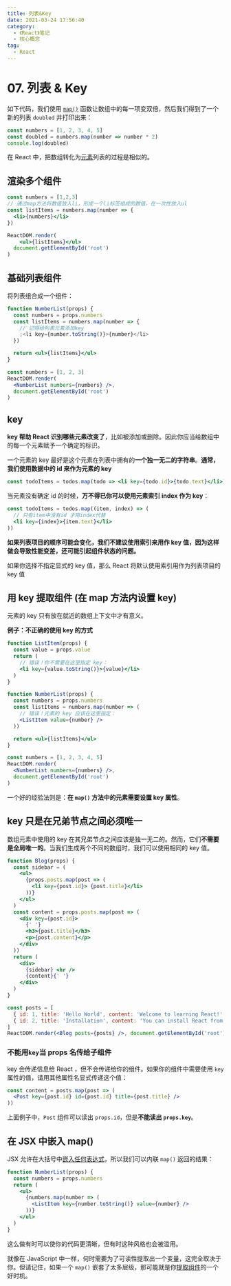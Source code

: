 ```yaml
---
title: 列表&Key
date: 2021-03-24 17:56:40
category:
  - 《React》笔记
  - 核心概念
tag:
  - React
---
```


# 07. 列表 & Key

如下代码，我们使用 [`map()`](https://developer.mozilla.org/en-US/docs/Web/JavaScript/Reference/Global_Objects/Array/map) 函数让数组中的每一项变双倍，然后我们得到了一个新的列表 `doubled` 并打印出来：

```js
const numbers = [1, 2, 3, 4, 5]
const doubled = numbers.map(number => number * 2)
console.log(doubled)
```

在 React 中，把数组转化为[元素](https://zh-hans.reactjs.org/docs/rendering-elements.html)列表的过程是相似的。

## 渲染多个组件

```jsx
const numbers = [1,2,3]
// 通过map方法将数值放入li，形成一个li标签组成的数值，在一次性放入ul
const listItems = numbers.map(number => {
  <li>{numbers}</li>
})

ReactDOM.render(
	<ul>{listItems}</ul>
  document.getElementById('root')
)
```

## 基础列表组件

将列表组合成一个组件：

```jsx
function NumberList(props) {
  const numbers = props.numbers
  const listItems = numbers.map(number => {
    // 记得给列表元素添加key
    ;<li key={number.toString()}>{number}</li>
  })

  return <ul>{listItems}</ul>
}

const numbers = [1, 2, 3]
ReactDOM.render(
  <NumberList numbers={numbers} />,
  document.getElementById('root')
)
```

## key

**key 帮助 React 识别哪些元素改变了**，比如被添加或删除。因此你应当给数组中的每一个元素赋予一个确定的标识。

一个元素的 key 最好是这个元素在列表中拥有的**一个独一无二的字符串**。**通常，我们使用数据中的 id 来作为元素的 key**

```jsx
const todoItems = todos.map(todo => <li key={todo.id}>{todo.text}</li>)
```

当元素没有确定 id 的时候，**万不得已你可以使用元素索引 index 作为 key**：

```jsx
const todoItems = todos.map((item, index) => (
  // 只有item中没有id 才用index代替
  <li key={index}>{item.text}</li>
))
```

**如果列表项目的顺序可能会变化，我们不建议使用索引来用作 key 值，因为这样做会导致性能变差，还可能引起组件状态的问题。**

如果你选择不指定显式的 key 值，那么 React 将默认使用索引用作为列表项目的 key 值

## 用 key 提取组件 (在 map 方法内设置 key)

元素的 key 只有放在就近的数组上下文中才有意义。

**例子：不正确的使用 key 的方式**

```jsx
function ListItem(props) {
  const value = props.value
  return (
    // 错误！你不需要在这里指定 key：
    <li key={value.toString()}>{value}</li>
  )
}

function NumberList(props) {
  const numbers = props.numbers
  const listItems = numbers.map(number => (
    // 错误！元素的 key 应该在这里指定：
    <ListItem value={number} />
  ))

  return <ul>{listItems}</ul>
}

const numbers = [1, 2, 3, 4, 5]
ReactDOM.render(
  <NumberList numbers={numbers} />,
  document.getElementById('root')
)
```

一个好的经验法则是：**在 `map()` 方法中的元素需要设置 key 属性**。

##

## key 只是在兄弟节点之间必须唯一

数组元素中使用的 key 在其兄弟节点之间应该是独一无二的。然而，它们**不需要是全局唯一的**。当我们生成两个不同的数组时，我们可以使用相同的 key 值。

```jsx
function Blog(props) {
  const sidebar = (
    <ul>
      {props.posts.map(post => (
        <li key={post.id}> {post.title}</li>
      ))}
    </ul>
  )
  const content = props.posts.map(post => (
    <div key={post.id}>
      {' '}
      <h3>{post.title}</h3>
      <p>{post.content}</p>
    </div>
  ))
  return (
    <div>
      {sidebar} <hr />
      {content}{' '}
    </div>
  )
}

const posts = [
  { id: 1, title: 'Hello World', content: 'Welcome to learning React!' },
  { id: 2, title: 'Installation', content: 'You can install React from npm.' }
]
ReactDOM.render(<Blog posts={posts} />, document.getElementById('root'))
```

### 不能用`key`当 props 名传给子组件

key 会传递信息给 React ，但不会传递给你的组件。如果你的组件中需要使用 `key` 属性的值，请用其他属性名显式传递这个值：

```jsx
const content = posts.map(post => (
  <Post key={post.id} id={post.id} title={post.title} />
))
```

上面例子中，`Post` 组件可以读出 `props.id`，但是**不能读出 `props.key`**。

## 在 JSX 中嵌入 map()

JSX 允许在大括号中[嵌入任何表达式](https://zh-hans.reactjs.org/docs/introducing-jsx.html#embedding-expressions-in-jsx)，所以我们可以内联 `map()` 返回的结果：

```jsx
function NumberList(props) {
  const numbers = props.numbers
  return (
    <ul>
      {numbers.map(number => (
        <ListItem key={number.toString()} value={number} />
      ))}
    </ul>
  )
}
```

这么做有时可以使你的代码更清晰，但有时这种风格也会被滥用。

就像在 JavaScript 中一样，何时需要为了可读性提取出一个变量，这完全取决于你。但请记住，如果一个 `map()` 嵌套了太多层级，那可能就是你[提取组件](https://zh-hans.reactjs.org/docs/components-and-props.html#extracting-components)的一个好时机。
